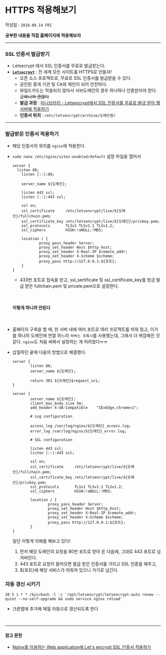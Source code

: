 # HTTPS 적용해보기

작성일 : ```2018.08.14 FRI```

**공부한 내용을 직접 홈페이지에 적용해보자**

***

### SSL 인증서 발급받기

- Letsecrypt 에서 SSL 인증서를 무료로 발급받는다.
- **[```Letsecrpyt```](https://letsencrypt.org/)** : 전 세계 모든 사이트를 HTTPS로 만들자!
  - 오픈 소스 프로젝트로, 무료로 SSL 인증서를 발급받을 수 있다.
  - 공인된 중개 기관 및 CA와 체인이 되어 안전하다.
  - 와일드카드는 적용되지 않아서 서브도메인의 경우 하나하나 인증받아야 한다. ~~공짜니까 괜찮다~~
  - **발급 과정** : [미니브러리 - Letsencrypt에서 SSL 인증서를 무료로 발급 받아 웹 서버에 적용하기](https://kr.minibrary.com/353/)
  - **인증서 위치** : ```/etc/letsencrypt/archive/도메인명/```


***

### 발급받은 인증서 적용하기

- 해당 인증서의 위치를 `nginx`에  적용한다.

- ```sudo nano /etc/nginx/sites-enabled/default``` 설정 파일을 열어서

  ```
  server {
  	listen 80;
      listen [::]:80;

      server_name ${도메인};
      
      listen 443 ssl;
      listen [::]:443 ssl;
      
      ssl on;
      ssl_certificate     /etc/letsencrypt/live/${도메인}/fullchain.pem;
      ssl_certificate_key /etc/letsencrypt/live/${도메인}/privkey.pem;
      ssl_protocols       TLSv1 TLSv1.1 TLSv1.2;
      ssl_ciphers         HIGH:!aNULL:!MD5;

      location / {
              proxy_pass_header Server;
              proxy_set_header Host $http_host;
              proxy_set_header X-Real-IP $remote_addr;
              proxy_set_header X-Scheme $scheme;
              proxy_pass http://127.0.0.1:${포트};
      }
  }
  ```

  - 433번 포트로 접속을 받고, ssl_sertificate 및 ssl_certificate_key를 방금 발급 받은 fullchain.pem 및 private.pem으로 설정한다.

    ​

  #### 이렇게 하니까 안된다

  ​

- 홈페이지 구축을 할 때, 한 서버 내에 여러 포트로 여러 프로젝트를 띄워 뒀고, 이거를 하나의 도메인에 연결 하느라 ```리버스 프록시```를 사용했는데, 그래서 더 복잡해진 것 같다. ```nginx```도 처음 써봐서 설정하는 게 어려웠다ㅠㅠ

- 삽질하던 끝에 다음의 방법으로 해결했다.

  ```
  server {
          listen 80;
          server_name ${도메인};

          return 301 ${도메인}$request_uri;
  }

  server {
          server_name ${도메인};
          client_max_body_size 5m;
          add_header X-UA-Compatible    "IE=Edge,chrome=1";
          
          # Log configuration

          access_log /var/log/nginx/${도메인}_access.log;
          error_log /var/log/nginx/${도메인}_error.log;

          # SSL configuration

          listen 443 ssl;
          listen [::]:443 ssl;

          ssl on;
          ssl_certificate     /etc/letsencrypt/live/${도메인}/fullchain.pem;
          ssl_certificate_key /etc/letsencrypt/live/${도메인}/privkey.pem;
          ssl_protocols       TLSv1 TLSv1.1 TLSv1.2;
          ssl_ciphers         HIGH:!aNULL:!MD5;

          location / {
                  proxy_pass_header Server;
                  proxy_set_header Host $http_host;
                  proxy_set_header X-Real-IP $remote_addr;
                  proxy_set_header X-Scheme $scheme;
                  proxy_pass http://127.0.0.1:${포트};
          }
  }
  ```

  일단 이렇게 이해를 해보고 있다!

  1. 먼저 해당 도메인의 요청을 80번 포트로 받아 온 다음에, 그대로 443 포트로 넘겨버린다.
  2. 443 포트로 요청이 들어오면 발급 받은 인증서를 가지고 SSL 인증을 해주고, 
  3. ${포트}에 해당 서비스가 띄워져 있으니 거기로 넘긴다.




### 자동 갱신 시키기

```30 5 1 * * /bin/bash -l -c '/opt/letsencrypt/letsencrypt-auto renew --quiet --no-self-upgrade && sudo service nginx reload'```

- 크론탭에 추가해 매월 자동으로 갱신되도록 한다

  ​

------

#### 참고 문헌

- [Nginx를 이용하는 Web application에 Let's encrypt SSL 인증서 적용하기](http://blog.kimgihong.com/devlog/AWS_EC2_letsencrypt_SSL)

  ​

